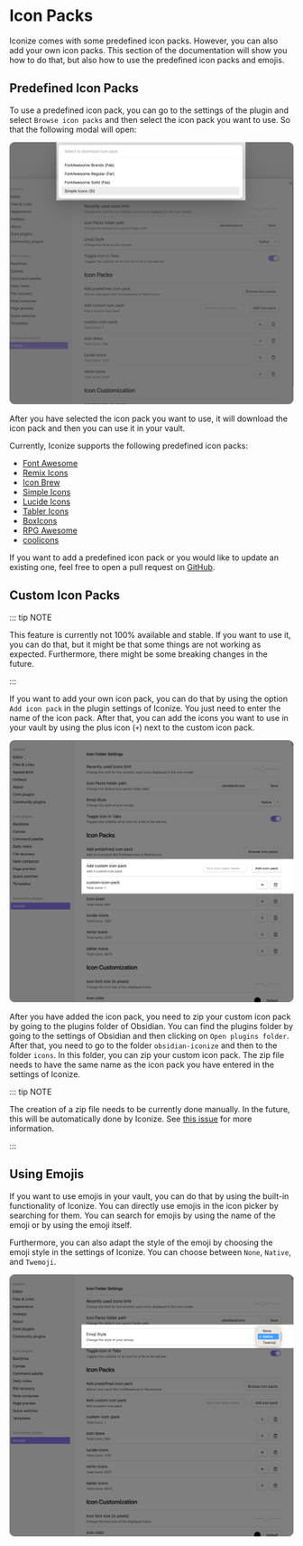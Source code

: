 # Icon Packs

Iconize comes with some predefined icon packs. However, you can also add your own icon
packs. This section of the documentation will show you how to do that, but also how to use
the predefined icon packs and emojis.

## Predefined Icon Packs

To use a predefined icon pack, you can go to the settings of the plugin and select
`Browse icon packs` and then select the icon pack you want to use. So that the following
modal will open:

![Browse icon packs](../assets/browse-icon-packs.png)

After you have selected the icon pack you want to use, it will download the icon pack and
then you can use it in your vault.

Currently, Iconize supports the following predefined icon packs:

- [Font Awesome](https://fontawesome.com/)
- [Remix Icons](https://remixicon.com/)
- [Icon Brew](https://iconbrew.com/)
- [Simple Icons](https://simpleicons.org/)
- [Lucide Icons](https://lucide.dev/)
- [Tabler Icons](https://tabler-icons.io/)
- [BoxIcons](https://boxicons.com/)
- [RPG Awesome](http://nagoshiashumari.github.io/Rpg-Awesome/)
- [coolicons](https://coolicons.cool/)

If you want to add a predefined icon pack or you would like to update an existing one,
feel free to open a pull request on
[GitHub](https://github.com/FlorianWoelki/obsidian-iconize/compare).

## Custom Icon Packs

::: tip NOTE

This feature is currently not 100% available and stable. If you want to use it, you can
do that, but it might be that some things are not working as expected. Furthermore, there
might be some breaking changes in the future.

:::

If you want to add your own icon pack, you can do that by using the option `Add icon pack`
in the plugin settings of Iconize. You just need to enter the name of the icon pack.
After that, you can add the icons you want to use in your vault by using the plus icon (`+`) 
next to the custom icon pack.

![Add icon pack](../assets/add-custom-icon-pack.png)

After you have added the icon pack, you need to zip your custom icon pack by going to the
plugins folder of Obsidian. You can find the plugins folder by going to the settings of
Obsidian and then clicking on `Open plugins folder`. After that, you need to go to the
folder `obsidian-iconize` and then to the folder `icons`. In this folder, you can zip your
custom icon pack. The zip file needs to have the same name as the icon pack you have
entered in the settings of Iconize.

::: tip NOTE

The creation of a zip file needs to be currently done manually. In the future, this will be
automatically done by Iconize. See
[this issue](https://github.com/FlorianWoelki/obsidian-iconize/issues/224) for more
information.

:::

## Using Emojis

If you want to use emojis in your vault, you can do that by using the built-in functionality
of Iconize. You can directly use emojis in the icon picker by searching for them. You can
search for emojis by using the name of the emoji or by using the emoji itself.

Furthermore, you can also adapt the style of the emoji by choosing the emoji style in the
settings of Iconize. You can choose between `None`, `Native`, and `Twemoji`.

![Emoji style](../assets/emoji-style.png)
